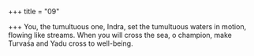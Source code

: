 +++
title = "09"

+++
You, the tumultuous one, Indra, set the tumultuous waters in motion,  flowing like streams.
When you will cross the sea, o champion, make Turvaśa and Yadu
cross to well-being.